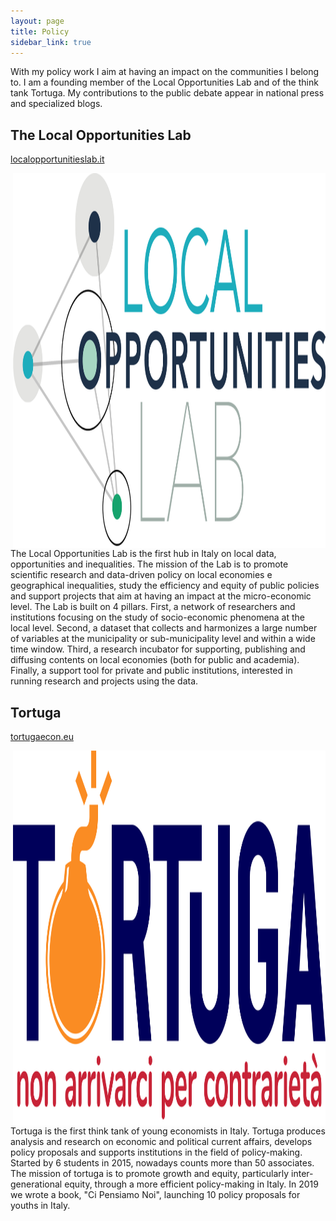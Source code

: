 ```yaml
---
layout: page
title: Policy
sidebar_link: true
---
```


<p class="message">
  With my policy work I aim at having an impact on the communities I belong to. I am a founding member of the Local Opportunities Lab and of the think tank Tortuga. My contributions to the public debate appear in national press and specialized blogs.
</p>

<h2>The Local Opportunities Lab</h2> <a href="https://www.localopportunitieslab.it/">localopportunitieslab.it</a>


<img src="lol.png" ALIGN="right" width="500" height="600">The Local Opportunities Lab is the first hub in Italy on local data, opportunities and inequalities. The mission of the Lab is to promote scientific research and data-driven policy on local economies e geographical inequalities, study the efficiency and equity of public
policies and support projects that aim at having an impact at the micro-economic level. The Lab is built on 4 pillars. First, a network of researchers and institutions focusing on the study of socio-economic phenomena at the local level. Second, a dataset that collects and harmonizes a large number of variables at the municipality or sub-municipality level and within a
wide time window. Third, a research incubator for supporting, publishing and diffusing contents on local economies (both for public and academia). Finally, a support tool for private and public institutions, interested in running research and projects using the data. 

<h2>Tortuga</h2> <a href="https://www.tortuga-econ.it/">tortugaecon.eu</a>

<img src="tortuga.png" ALIGN="right" width="500" height="600">Tortuga is the first think tank of young economists in Italy. Tortuga produces analysis and research on economic and political current affairs, develops policy proposals and supports institutions in the field of policy-making. Started by 6 students in 2015, nowadays counts more than 50 associates. The mission of tortuga is to promote growth and equity, particularly inter-generational equity, through a more efficient policy-making in Italy. In 2019 we wrote a book, "Ci Pensiamo Noi", launching 10 policy proposals for youths in Italy.